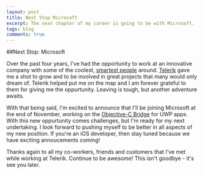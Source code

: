 ```yaml
---
layout: post
title: Next Stop Microsoft
excerpt: The next chapter of my career is going to be with Microsoft. 
tags: blog
comments: true
---
```

##Next Stop: Microsoft

Over the past four years, I've had the opportunity to work at an innovative company with some of the coolest, [smartest people](http://developer.telerik.com/community/#who-we-are) around. [Telerik](http://www.telerik.com) gave me a shot to grow and to be involved in great projects that many would only dream of. Telerik helped put me on the map and I am forever grateful to them for giving me the oppurtunity. Leaving is tough, but another adventure awaits.

With that being said, I'm excited to announce that I'll be joining Microsoft at the end of November, working on the [Objective-C Bridge](https://dev.windows.com/en-us/bridges/ios) for UWP apps. With this new oppurtunity comes challenges, but I'm ready for my next undertaking. I look forward to pushing myself to be better in all aspects of my new position. If you're an iOS developer, then stay tuned because we have exciting annoucements coming! 

Thanks again to all my co-workers, friends and customers that I've met while working at Telerik. Continue to be awesome! This isn't goodbye - it's see you later. 